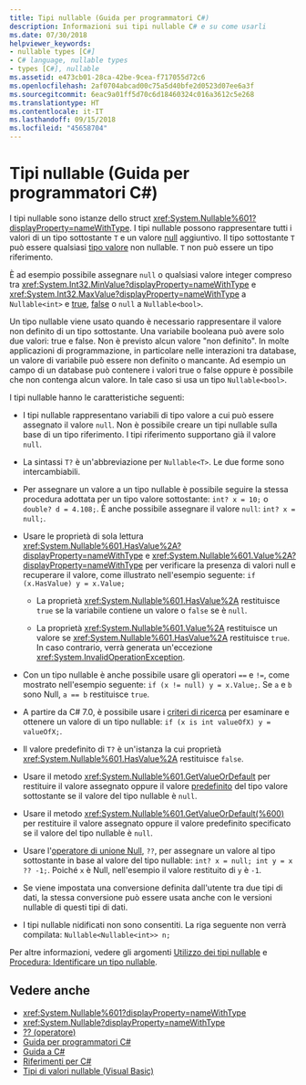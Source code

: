```yaml
---
title: Tipi nullable (Guida per programmatori C#)
description: Informazioni sui tipi nullable C# e su come usarli
ms.date: 07/30/2018
helpviewer_keywords:
- nullable types [C#]
- C# language, nullable types
- types [C#], nullable
ms.assetid: e473cb01-28ca-42be-9cea-f717055d72c6
ms.openlocfilehash: 2af0704abcad00c75a5d40bfe2d0523d07ee6a3f
ms.sourcegitcommit: 6eac9a01ff5d70c6d18460324c016a3612c5e268
ms.translationtype: HT
ms.contentlocale: it-IT
ms.lasthandoff: 09/15/2018
ms.locfileid: "45658704"
---
```

# <a name="nullable-types-c-programming-guide"></a>Tipi nullable (Guida per programmatori C#)

I tipi nullable sono istanze dello struct <xref:System.Nullable%601?displayProperty=nameWithType>. I tipi nullable possono rappresentare tutti i valori di un tipo sottostante `T` e un valore [null](../../language-reference/keywords/null.md) aggiuntivo. Il tipo sottostante `T` può essere qualsiasi [tipo valore](../../language-reference/keywords/value-types.md) non nullable. `T` non può essere un tipo riferimento.

È ad esempio possibile assegnare `null` o qualsiasi valore integer compreso tra <xref:System.Int32.MinValue?displayProperty=nameWithType> e <xref:System.Int32.MaxValue?displayProperty=nameWithType> a `Nullable<int>` e [true](../../language-reference/keywords/true-literal.md), [false](../../language-reference/keywords/false-literal.md) o `null` a `Nullable<bool>`.

Un tipo nullable viene usato quando è necessario rappresentare il valore non definito di un tipo sottostante. Una variabile booleana può avere solo due valori: true e false. Non è previsto alcun valore "non definito". In molte applicazioni di programmazione, in particolare nelle interazioni tra database, un valore di variabile può essere non definito o mancante. Ad esempio un campo di un database può contenere i valori true o false oppure è possibile che non contenga alcun valore. In tale caso si usa un tipo `Nullable<bool>`.

I tipi nullable hanno le caratteristiche seguenti:
  
- I tipi nullable rappresentano variabili di tipo valore a cui può essere assegnato il valore `null`. Non è possibile creare un tipi nullable sulla base di un tipo riferimento. I tipi riferimento supportano già il valore `null`.  
  
- La sintassi `T?` è un'abbreviazione per `Nullable<T>`. Le due forme sono intercambiabili.  
  
- Per assegnare un valore a un tipo nullable è possibile seguire la stessa procedura adottata per un tipo valore sottostante: `int? x = 10;` o `double? d = 4.108;`. È anche possibile assegnare il valore `null`: `int? x = null;`.  
  
- Usare le proprietà di sola lettura <xref:System.Nullable%601.HasValue%2A?displayProperty=nameWithType> e <xref:System.Nullable%601.Value%2A?displayProperty=nameWithType> per verificare la presenza di valori null e recuperare il valore, come illustrato nell'esempio seguente: `if (x.HasValue) y = x.Value;`  
  
  - La proprietà <xref:System.Nullable%601.HasValue%2A> restituisce `true` se la variabile contiene un valore o `false` se è `null`.
  
  - La proprietà <xref:System.Nullable%601.Value%2A> restituisce un valore se <xref:System.Nullable%601.HasValue%2A> restituisce `true`. In caso contrario, verrà generata un'eccezione <xref:System.InvalidOperationException>.  
  
- Con un tipo nullable è anche possibile usare gli operatori `==` e `!=`, come mostrato nell'esempio seguente: `if (x != null) y = x.Value;`. Se `a` e `b` sono Null, `a == b` restituisce `true`.  

- A partire da C# 7.0, è possibile usare i [criteri di ricerca](../../pattern-matching.md#the-is-type-pattern-expression) per esaminare e ottenere un valore di un tipo nullable: `if (x is int valueOfX) y = valueOfX;`.
  
- Il valore predefinito di `T?` è un'istanza la cui proprietà <xref:System.Nullable%601.HasValue%2A> restituisce `false`.  

- Usare il metodo <xref:System.Nullable%601.GetValueOrDefault> per restituire il valore assegnato oppure il valore [predefinito](../../language-reference/keywords/default-values-table.md) del tipo valore sottostante se il valore del tipo nullable è `null`.  

- Usare il metodo <xref:System.Nullable%601.GetValueOrDefault(%600)> per restituire il valore assegnato oppure il valore predefinito specificato se il valore del tipo nullable è `null`.
  
- Usare l'[operatore di unione Null](../../language-reference/operators/null-coalescing-operator.md), `??`, per assegnare un valore al tipo sottostante in base al valore del tipo nullable: `int? x = null; int y = x ?? -1;`. Poiché `x` è Null, nell'esempio il valore restituito di `y` è `-1`.

- Se viene impostata una conversione definita dall'utente tra due tipi di dati, la stessa conversione può essere usata anche con le versioni nullable di questi tipi di dati.
  
- I tipi nullable nidificati non sono consentiti. La riga seguente non verrà compilata: `Nullable<Nullable<int>> n;`  

Per altre informazioni, vedere gli argomenti [Utilizzo dei tipi nullable](using-nullable-types.md) e [Procedura: Identificare un tipo nullable](how-to-identify-a-nullable-type.md).
  
## <a name="see-also"></a>Vedere anche

- <xref:System.Nullable%601?displayProperty=nameWithType>  
- <xref:System.Nullable?displayProperty=nameWithType>  
- [?? (operatore)](../../language-reference/operators/null-coalescing-operator.md)  
- [Guida per programmatori C#](../index.md)  
- [Guida a C#](../../index.md)  
- [Riferimenti per C#](../../language-reference/index.md)  
- [Tipi di valori nullable (Visual Basic)](../../../visual-basic/programming-guide/language-features/data-types/nullable-value-types.md)  
